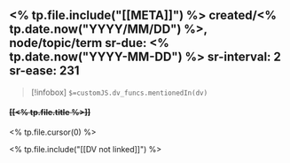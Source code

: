 <% tp.file.include("[[META]]") %> created/<% tp.date.now("YYYY/MM/DD") %>, node/topic/term
sr-due: <% tp.date.now("YYYY-MM-DD") %>
sr-interval: 2
sr-ease: 231
---
> [!infobox]
`$=customJS.dv_funcs.mentionedIn(dv)`

#### <s class="topic-title">[[<% tp.file.title %>]]</s>

<% tp.file.cursor(0) %>

<% tp.file.include("[[DV not linked]]") %>

